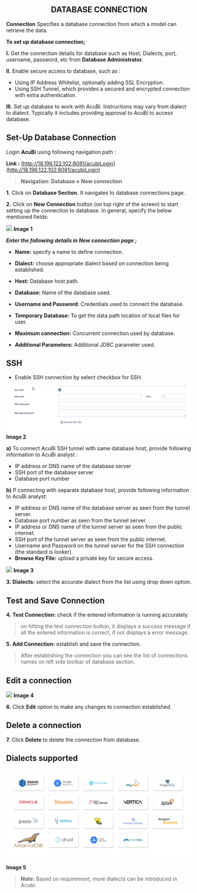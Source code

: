 


<center><h2>DATABASE CONNECTION</h2></center>

 **Connection** Specifies a database connection from which a model can retrieve the data.
   
 **To set up database connection;**
    
**I.**  Get the connection details for database such as Host, Dialects, port, username, password, etc from **Database Administrator.**

**II.** Enable secure access to database, such as :
  -  Using  IP Address Whitelist, optionally adding SSL Encryption.
  - Using SSH Tunnel, which provides a secured and encrypted connection with extra authentication.
  
**III.** Set up database to work with AcuBi. Instructions may vary from dialect to dialect. Typically it includes providing approval to AcuBi to access database.

 ## Set-Up Database Connection

 Login **AcuBi** using following navigation path :

**Link :**  [http://18.196.122.102:8081/acubiLogin](http://18.196.122.102:8081/acubiLogin)

>**Navigation: Database→ New connection**

 **1.** Click on **Database Section.** It navigates to database connections page.

 **2.** Click on **New Connection** button  (on top right of the screen) to start setting up the connection to database. In general, specify the below mentioned fields:
  
 ![
](https://raw.githubusercontent.com/sv18042016/fp1/b9756e1483bd0d90240ab79291ca14627ae39368/images/New_version5/TD_Database_Connection_image1.png)
**Image 1**

***Enter the following details in New connection page ;***

-  **Name:** specify a name to define connection.
 
 - **Dialect:** choose appropriate dialect based on  connection being established. 
 
- **Host:**  Database host path.

- **Database:** Name of the database used.

- **Username and Password:** Credentials used to connect the database.

- **Temporary Database:**  To get the data path location of local files for user.

- **Maximum connection:** Concurrent connection used by  database.

- **Additional Parameters:** Additional JDBC parameter used.

## SSH 
- Enable SSH connection by select checkbox for SSH.

![enter image description here](https://raw.githubusercontent.com/sv18042016/fp1/ae5840d5f43f11702ee7a826f1a77aaed42ba463/images/New_version5/TD_Database_Connection_image4.png)
**Image 2**

**a)**  To connect AcuBi SSH tunnel with same database host, provide following information to AcuBi analyst :
 
  - IP address or DNS name of the database server
  - SSH port of the database server
  - Database port number
  
**b)** If connecting with separate database host, provide following information to AcuBi analyst:
  
  - IP address or DNS name of the database server as seen from the tunnel server.
  - Database port number as seen from the tunnel server.
  - IP address or DNS name of the tunnel server as seen from the public internet.
  - SSH port of the tunnel server as seen from the public internet.
  - Username and Password on the tunnel server for the SSH connection (the standard is looker).
  - **Browse Key File:** upload a private key for secure access.

  ![
](https://raw.githubusercontent.com/sv18042016/fp1/6098c6fb2f28bc21db1e3fe579d670fd7ff80452/images/New_version5/TD_Database_Connection_image2.png)
**Image 3**

**3.** **Dialects:** select the accurate dialect from the list using drop down option.

## Test and Save Connection

**4.** **Test Connection:** check if the entered information is running accurately.
> on hitting the test connection button, it displays a success message if all the entered information is correct, if not displays a error message. 

**5.** **Add Connection:** establish and save the connection.

>After establishing the connection you can see the list of connections names on left side toolbar of database section.

## Edit a connection

![
](https://raw.githubusercontent.com/sv18042016/fp1/bb8fa15c4665b7b50dbfaa9191605b04a70bfdf0/images/New_version5/TD_Database_Connection_image3.png)
**Image 4**

   **6.** Click **Edit** option to make any changes to connection established.
   
## Delete a connection

**7.** Click **Delete**  to delete the connection from database.


##  Dialects supported

![enter image description here](https://raw.githubusercontent.com/sv18042016/fp1/3bbaa9982fbbf193443bb882f359d2b1cf683390/images/dialects.png)	
**Image 5**

>**Note:** Based on requirement, more dialects can be introduced in Acubi.

<!--stackedit_data:
eyJoaXN0b3J5IjpbLTE5MjE3MTM3OTEsLTE4Nzg4NjkyMjMsLT
E0NDc1NTE1NjUsLTk0NDU2NTAzMCwyMTEzMjkwOTU5LC0xMTkw
MjUxMTEzLDMzNjk2NTY1MywtMTUxNzg2NzQ0MywtNDYyNTI1Nz
A3LC0yOTYyMTEyMDgsMTM5ODU5MDgzOCwtMTM1NDk5NTgzNiwy
MDU1NzM3ODI3LC0xODk2Njk2MzgzLDEwNjE0OTc3LDEyMDk5Mz
UxNTEsMjAzMjgwOTU0MywyMTE2NDE1NjU4LDE5ODc1OTUzMDAs
MTQ3OTkwNDIxMV19
-->